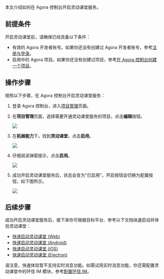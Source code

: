本文介绍如何在 Agora 控制台开启灵动课堂服务。

## 前提条件

开启灵动课堂前，请确保已经具备以下条件：

- 有效的 Agora 开发者账号。如果你还没有创建过 Agora 开发者账号，参考<a href="/cn/AgoraPlatform/sign_in_and_sign_up?platform=AllPlatforms" target="_blank">注册与登录</a>。
- 启用中的 Agora 项目。如果你还没有创建过项目，参考<a href="/cn/Agora%20Platform/get_appid_token#创建-agora-项目" target="_blank">在 Agora 控制台创建一个项目</a>。

## 操作步骤

按照以下步骤，在 Agora 控制台开启灵动课堂服务：

1. 登录 Agora 控制台，进入[项目管理](https://console.agora.io/projects)页面。
2. 在**项目管理**页面，选择需要开通灵动课堂服务的项目，点击**编辑**按钮。

   ![](https://web-cdn.agora.io/docs-files/1641282981459)

3. 在**拓展能力**下，找到**灵动课堂**，点击**启用**。

   ![](https://web-cdn.agora.io/docs-files/1641283154171)

4. 仔细阅读弹窗提示，点击**启用**。

   ![](https://web-cdn.agora.io/docs-files/1641283263841)

5. 成功开启灵动课堂服务后，状态会变为"已启用"，开启按钮会切换为配置按钮，如下图所示。

   ![](https://web-cdn.agora.io/docs-files/1641283823693)

## 后续步骤

成功开启灵动课堂服务后，接下来你可根据目标平台、参考以下文档快速启动并体验灵动课堂：
- [快速启动灵动课堂 (Web)](/cn/agora-class/agora_class_quickstart_web?platform=Web)
- [快速启动灵动课堂 (Android)](/cn/agora-class/agora_class_quickstart_android?platform=Android)
- [快速启动灵动课堂 (iOS)](/cn/agora-class/agora_class_quickstart_ios?platform=iOS)
- [快速启动灵动课堂 (Electron)](/cn/agora-class/agora_class_quickstart_electron?platform=Electron)

<div class="alert note">请注意，快速体验暂不支持实时消息功能。如需试用实时消息功能，你还需配置灵动课堂中的环信 IM 模块，参考<a href="/cn/agora-class/agora_class_configure#配置环信-im">配置环信 IM</a>。</div>